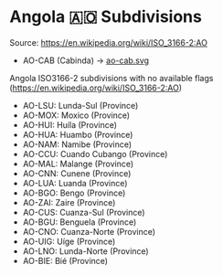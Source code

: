 # Angola 🇦🇴 Subdivisions

Source: https://en.wikipedia.org/wiki/ISO_3166-2:AO

* AO-CAB (Cabinda) -> [ao-cab.svg](https://github.com/amckenna41/iso3166-flag-icons/blob/main/iso3166-2-icons/AO/ao-cab.svg)

Angola ISO3166-2 subdivisions with no available flags (https://en.wikipedia.org/wiki/ISO_3166-2:AO)

* AO-LSU: Lunda-Sul (Province)
* AO-MOX: Moxico (Province)
* AO-HUI: Huíla (Province)
* AO-HUA: Huambo (Province)
* AO-NAM: Namibe (Province)
* AO-CCU: Cuando Cubango (Province)
* AO-MAL: Malange (Province)
* AO-CNN: Cunene (Province)
* AO-LUA: Luanda (Province)
* AO-BGO: Bengo (Province)
* AO-ZAI: Zaire (Province)
* AO-CUS: Cuanza-Sul (Province)
* AO-BGU: Benguela (Province)
* AO-CNO: Cuanza-Norte (Province)
* AO-UIG: Uíge (Province)
* AO-LNO: Lunda-Norte (Province)
* AO-BIE: Bié (Province)